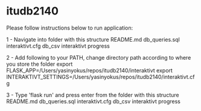 # itudb2140

Please follow instructions below to run application:

1 - Navigate into folder with this structure
    README.md db_queries.sql interaktivt.cfg
    db_csv interaktivt progress

2 - Add following to your PATH, change directory path according to where you store the folder
    export FLASK_APP=/Users/yasinyokus/repos/itudb2140/interaktivt
    export INTERAKTIVT_SETTINGS=/Users/yasinyokus/repos/itudb2140/interaktivt.cfg

3 - Type 'flask run' and press enter from the folder with this structure
    README.md db_queries.sql interaktivt.cfg
    db_csv interaktivt progress

